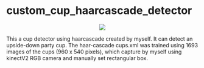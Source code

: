 # custom_cup_haarcascade_detector

<p align="center">
<img src="https://github.com/zhouyuan7/Baxter-project-1/blob/master/gif/baxter_project_1_gif_3.gif"/>
</p>

This a cup detector using haarcascade created by myself. It can detect an upside-down party cup. The haar-cascade cups.xml was trained using 1693 images of the cups (960 x 540 pixels), which capture by myself using kinectV2 RGB camera and manually set rectangular box.  
